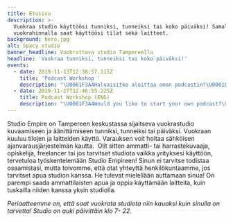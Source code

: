 ```yaml
---
title: Etusivu
description: >-
  Vuokraa studio käyttöösi tunniksi, tunneiksi tai koko päiväksi! Samalla
  vuokrahinnalla saat käyttöösi tilat sekä laitteet.
background: hero.jpg
alt: Spacy studio
banner_headline: Vuokrattava studio Tampereella
headline: 'Vuokraa tunniksi, tunneiksi tai koko päiväksi!'
events:
  - date: 2019-11-13T12:38:57.115Z
    title: 'Podcast Workshop '
    description: "\U0001F3A4Haluaisitko aloittaa oman podcastin?\U0001F3A4\n\nAnnika Bisnesvallankumous podcastista kertoo sinulle tarinan hänen ja Marian podcastin takaa. Mistä kaikki on saanut alkunsa ja miten? Toisen tuotantokauden aloittanut podcast on saanut suuren suosion ennen 24 tunnin live streamia ja erityisesti sen jälkeen. \n\nWorkshopin aikana pohditaan, miten sinä voisit aloittaa podcastin, kuka on kohderyhmäsi ja miten podcasteja markkinoidaan ja tuotteistetaan.  \n\nWorkshopin aikana myös kasataan studio äänityskuntoon ja testaillaan mikkejä ja podcastin editointia. \n\nOma muistikortti (SD-kortti, Class 10) ja muistiinpanovälineet siis mukaan, nyt tulee tietoa! \n\nBisnesvallankumous \U0001F3A7https://soundcloud.com/user-761189691\n\nIlmoittaudu viim. 10.11.-> <https://forms.gle/2cgNEsFXVSWocR47A>\n\nWorkshopin hinta on 45e sis alv.\n\nAnnika K \U0001F469\U0001F3FC\n\n+35840 6633036\n\nannika@vuokrattavastudio.com\n\nKlikkaa itsesi osallistujaksi tai kiinnostuneeksi [Facebook-tapahtumaan](https://www.facebook.com/events/681205358949656/) ja pysy ajan tasalla!"
  - date: 2019-11-27T12:46:55.225Z
    title: Podcast Workshop (ENG)
    description: "\U0001F3A4Would you like to start your own podcast?\U0001F3A4\n\nPaolo Samona is a composerand sound designer from Italy who is now finishing up his entrepreneur excange at Studio Empire. He was involved on Bisnesvallankumous podcast’s 24 hours live stream and was incharge of technical matters of it. Earlier Samona has also worked on a radio in Italy. Check Paolo’s references: https://www.linkedin.com/in/paolo-alberto-samonà-366612175/\n\nSamona is going to help you think how you could start or improve your podcast. Who are your target groups? Where to publish your podcast?\n\nDuring the workshop he is also going to show you how to build up a recording session and you can also try recording a short episode!\n\nTake a SD-memory card (Class 10) with you, that’s pretty much all you need. \n\nRegister 10.11. the latest->\n\n<https://forms.gle/2cgNEsFXVSWocR47A>\n\nWorkshop is 45€, VAT included. \n\nAsk more info:\n\nPaolo Samona\n\npaolosamona@gmail.com"
---
```

Studio Empire on Tampereen keskustassa sijaitseva vuokrastudio kuvaamiseen ja äänittämiseen tunniksi, tunneiksi tai
päiväksi. Vuokraan kuuluu tilojen ja laitteiden käyttö. Varauksen voit hoitaa sähköisen ajanvarausjärjestelmän kautta.
​
Olit sitten ammatti- tai harrastekuvaaja, opiskelija, freelancer tai jos tarvitset studiota vaikka yrityksesi käyttöön,
tervetuloa työskentelemään Studio Empireen! Sinun ei tarvitse todistaa osaamistasi, mutta toivomme, että otat yhteyttä
henkilökuntaamme, jos tarvitset apua studion kanssa. He tulevat mielellään auttamaan sinua! On parempi saada
ammattilaisten apua ja oppia käyttämään laitteita, kuin tuskailla niiden kanssa yksin studiolla.

_Periaatteemme on, että saat vuokrata studiota niin kauaksi kuin sinulla on tarvetta!
Studio on auki päivittäin klo 7- 22._
